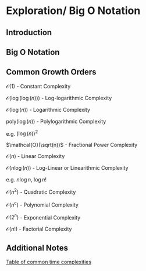 # Exploration/ Big O Notation

## Introduction 

## Big O Notation 

## Common Growth Orders

$\mathcal{O}(1)$ - Constant Complexity

$\mathcal{O}(\log(\log(n)))$ - Log-logarithmic Complexity

$\mathcal{O}(\log(n))$ - Logarithmic Complexity

$\text{poly}(\log(n))$ - Polylogarithmic Complexity 

e.g. ${(\log(n))}^2$

$\mathcal{O}(\sqrt(n))$ - Fractional Power Complexity

$\mathcal{O}(n)$ - Linear Complexity

$\mathcal{O}(n \log(n))$ - Log-Linear or Linearithmic Complexity

e.g. $n \log n$, $\log n!$ 

$\mathcal{O}(n^2)$ - Quadratic Complexity

$\mathcal{O}(n^c)$ - Polynomial Complexity

$\mathcal{O}(2^n)$ - Exponential Complexity

$\mathcal{O}(n!)$ - Factorial Complexity

## Additional Notes 

[Table of common time complexities](https://en.wikipedia.org/wiki/Time_complexity#Table_of_common_time_complexities)


